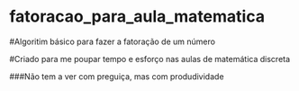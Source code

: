 # fatoracao_para_aula_matematica

#Algoritim básico para fazer a fatoração de um número

#Criado para me poupar tempo e esforço nas aulas de matemática discreta


###Não tem a ver com preguiça, mas com produdividade

